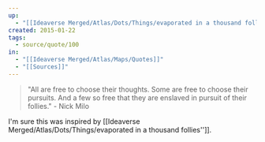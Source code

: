 ```yaml
---
up:
  - "[[Ideaverse Merged/Atlas/Dots/Things/evaporated in a thousand follies'']]"
created: 2015-01-22
tags:
  - source/quote/100
in:
  - "[[Ideaverse Merged/Atlas/Maps/Quotes]]"
  - "[[Sources]]"
---
```


> "All are free to choose their thoughts. Some are free to choose their pursuits. And a few so free that they are enslaved in pursuit of their follies." - Nick Milo

I'm sure this was inspired by [[Ideaverse Merged/Atlas/Dots/Things/evaporated in a thousand follies'']].